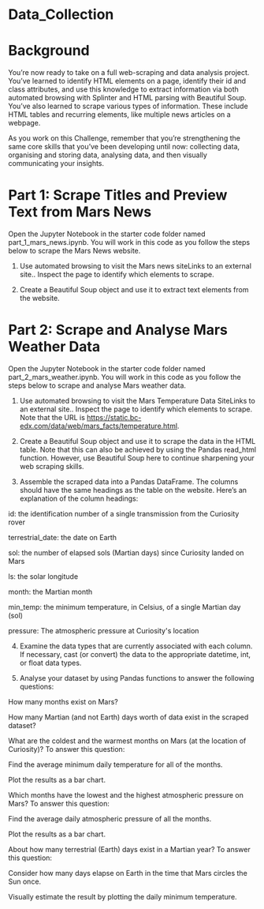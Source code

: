 # Data_Collection
# Background
You’re now ready to take on a full web-scraping and data analysis project. You’ve learned to identify HTML elements on a page, identify their id and class attributes, and use this knowledge to extract information via both automated browsing with Splinter and HTML parsing with Beautiful Soup. You’ve also learned to scrape various types of information. These include HTML tables and recurring elements, like multiple news articles on a webpage.

As you work on this Challenge, remember that you’re strengthening the same core skills that you’ve been developing until now: collecting data, organising and storing data, analysing data, and then visually communicating your insights.

# Part 1: Scrape Titles and Preview Text from Mars News
Open the Jupyter Notebook in the starter code folder named part_1_mars_news.ipynb. You will work in this code as you follow the steps below to scrape the Mars News website.

1. Use automated browsing to visit the Mars news siteLinks to an external site.. Inspect the page to identify which elements to scrape.

2. Create a Beautiful Soup object and use it to extract text elements from the website.

# Part 2: Scrape and Analyse Mars Weather Data
Open the Jupyter Notebook in the starter code folder named part_2_mars_weather.ipynb. You will work in this code as you follow the steps below to scrape and analyse Mars weather data.

1. Use automated browsing to visit the Mars Temperature Data SiteLinks to an external site.. Inspect the page to identify which elements to scrape. Note that the URL is https://static.bc-edx.com/data/web/mars_facts/temperature.html.

2. Create a Beautiful Soup object and use it to scrape the data in the HTML table. Note that this can also be achieved by using the Pandas read_html function. However, use Beautiful Soup here to continue sharpening your web scraping skills.

3. Assemble the scraped data into a Pandas DataFrame. The columns should have the same headings as the table on the website. Here’s an explanation of the column headings:

id: the identification number of a single transmission from the Curiosity rover

terrestrial_date: the date on Earth

sol: the number of elapsed sols (Martian days) since Curiosity landed on Mars

ls: the solar longitude

month: the Martian month

min_temp: the minimum temperature, in Celsius, of a single Martian day (sol)

pressure: The atmospheric pressure at Curiosity's location

4. Examine the data types that are currently associated with each column. If necessary, cast (or convert) the data to the appropriate datetime, int, or float data types.

5. Analyse your dataset by using Pandas functions to answer the following questions:

How many months exist on Mars?

How many Martian (and not Earth) days worth of data exist in the scraped dataset?

What are the coldest and the warmest months on Mars (at the location of Curiosity)? To answer this question:

Find the average minimum daily temperature for all of the months.

Plot the results as a bar chart.

Which months have the lowest and the highest atmospheric pressure on Mars? To answer this question:

Find the average daily atmospheric pressure of all the months.

Plot the results as a bar chart.

About how many terrestrial (Earth) days exist in a Martian year? To answer this question:

Consider how many days elapse on Earth in the time that Mars circles the Sun once.

Visually estimate the result by plotting the daily minimum temperature.
